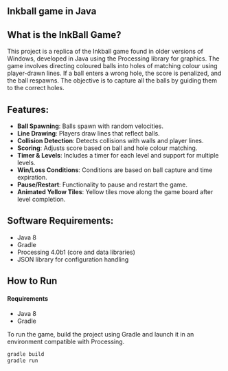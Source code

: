 ## Inkball game in Java

## What is the InkBall Game?
This project is a replica of the Inkball game found in older versions of Windows, developed in Java using the Processing library for graphics. The game involves directing coloured balls into holes of matching colour using player-drawn lines. If a ball enters a wrong hole, the score is penalized, and the ball respawns. The objective is to capture all the balls by guiding them to the correct holes.

## Features:
- **Ball Spawning**: Balls spawn with random velocities.
- **Line Drawing**: Players draw lines that reflect balls.
- **Collision Detection**: Detects collisions with walls and player lines.
- **Scoring**: Adjusts score based on ball and hole colour matching.
- **Timer & Levels**: Includes a timer for each level and support for multiple levels.
- **Win/Loss Conditions**: Conditions are based on ball capture and time expiration.
- **Pause/Restart**: Functionality to pause and restart the game.
- **Animated Yellow Tiles**: Yellow tiles move along the game board after level completion.

## Software Requirements:
- Java 8
- Gradle
- Processing 4.0b1 (core and data libraries)
- JSON library for configuration handling

## How to Run

#### Requirements
- Java 8
- Gradle

To run the game, build the project using Gradle and launch it in an environment compatible with Processing.

```bash
gradle build
gradle run
